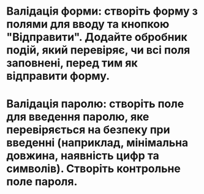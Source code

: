# Валідація форми: створіть форму з полями для вводу та кнопкою "Відправити". Додайте обробник подій, який перевіряє, чи всі поля заповнені, перед тим як відправити форму.

# Валідація паролю: cтворіть поле для введення паролю, яке перевіряється на безпеку при введенні (наприклад, мінімальна довжина, наявність цифр та символів). Створіть контрольне поле пароля.
